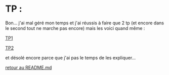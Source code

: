 # TP :

Bon... j'ai mal géré mon temps et j'ai réussis à faire que 2 tp (et encore dans le second tout ne marche pas encore) mais les voici quand même :

[TP1](https://github.com/LBROCHARD/cours-linux/blob/main/tp/tp1.ps1)


[TP2](https://github.com/LBROCHARD/cours-linux/blob/main/tp/tp4.ps1)

et désolé encore parce que j'ai pas le temps de les expliquer...


[retour au README.md](https://github.com/LBROCHARD/cours-linux)
